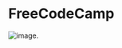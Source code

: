 # FreeCodeCamp
![image](../reat-dia2/dia2-react/public/assets/images/Front%20End%20Development%20Libraries%20Certification%20_%20freeCodeCamp.org.png).